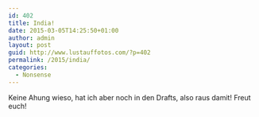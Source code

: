 ```yaml
---
id: 402
title: India!
date: 2015-03-05T14:25:50+01:00
author: admin
layout: post
guid: http://www.lustauffotos.com/?p=402
permalink: /2015/india/
categories:
  - Nonsense
---
```

Keine Ahung wieso, hat ich aber noch in den Drafts, also raus damit! Freut euch!
